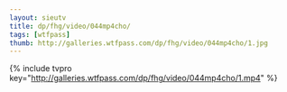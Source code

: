 ```yaml
--- 
layout: sieutv
title: dp/fhg/video/044mp4cho/
tags: [wtfpass]
thumb: http://galleries.wtfpass.com/dp/fhg/video/044mp4cho/1.jpg
---
```

{% include tvpro key="http://galleries.wtfpass.com/dp/fhg/video/044mp4cho/1.mp4" %} 
